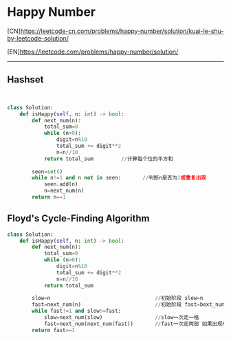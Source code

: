 # Happy Number

[CN]https://leetcode-cn.com/problems/happy-number/solution/kuai-le-shu-by-leetcode-solution/ 

[EN]https://leetcode.com/problems/happy-number/solution/

---
## Hashset
```py


class Solution:
    def isHappy(self, n: int) -> bool:
        def next_num(n):
            total_sum=0
            while (n>0):
                digit=n%10
                total_sum += digit**2
                n=n//10
            return total_sum         //计算每个位的平方和
            
        seen=set()
        while n!=1 and n not in seen:       //判断n是否为1或重复出现
            seen.add(n)
            n=next_num(n)
        return n==1

```

## Floyd's Cycle-Finding Algorithm

```py
class Solution:
    def isHappy(self, n: int) -> bool:
        def next_num(n):
            total_sum=0
            while (n>0):
                digit=n%10
                total_sum += digit**2
                n=n//10
            return total_sum
            
        slow=n                                  //初始阶段 slow=n
        fast=next_num(n)                        //初始阶段 fast=bext_num(n) 即slow的下一个节点
        while fast!=1 and slow!=fast:
            slow=next_num(slow)                 //slow一次走一格
            fast=next_num(next_num(fast))       //fast一次走两部 如果出现环就会追上slow
        return fast==1

```
